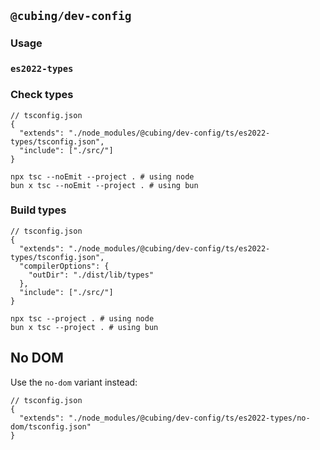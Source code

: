## `@cubing/dev-config`

### Usage

### `es2022-types`

### Check types

```jsonc
// tsconfig.json
{
  "extends": "./node_modules/@cubing/dev-config/ts/es2022-types/tsconfig.json",
  "include": ["./src/"]
}
```

```shell
npx tsc --noEmit --project . # using node
bun x tsc --noEmit --project . # using bun
```

### Build types

```jsonc
// tsconfig.json
{
  "extends": "./node_modules/@cubing/dev-config/ts/es2022-types/tsconfig.json",
  "compilerOptions": {
    "outDir": "./dist/lib/types"
  },
  "include": ["./src/"]
}
```

```shell
npx tsc --project . # using node
bun x tsc --project . # using bun
```

## No DOM

Use the `no-dom` variant instead:

```jsonc
// tsconfig.json
{
  "extends": "./node_modules/@cubing/dev-config/ts/es2022-types/no-dom/tsconfig.json"
}
```
